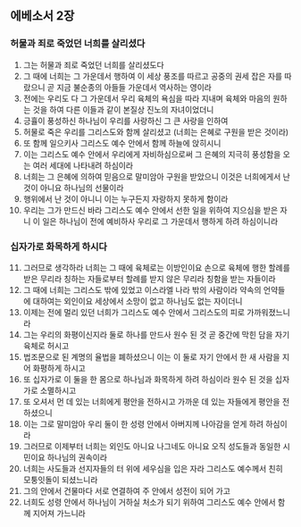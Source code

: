 ## 에베소서 2장

### 허물과 죄로 죽었던 너희를 살리셨다
1. 그는 허물과 죄로 죽었던 너희를 살리셨도다
2. 그 때에 너희는 그 가운데서 행하여 이 세상 풍조를 따르고 공중의 권세 잡은 자를 따랐으니 곧 지금 불순종의 아들들 가운데서 역사하는 영이라
3. 전에는 우리도 다 그 가운데서 우리 육체의 욕심을 따라 지내며 육체와 마음의 원하는 것을 하여 다른 이들과 같이 본질상 진노의 자녀이었더니
4. 긍휼이 풍성하신 하나님이 우리를 사랑하신 그 큰 사랑을 인하여
5. 허물로 죽은 우리를 그리스도와 함께 살리셨고 (너희는 은혜로 구원을 받은 것이라)
6. 또 함께 일으키사 그리스도 예수 안에서 함께 하늘에 앉히시니
7. 이는 그리스도 예수 안에서 우리에게 자비하심으로써 그 은혜의 지극히 풍성함을 오는 여러 세대에 나타내려 하심이라
8. 너희는 그 은혜에 의하여 믿음으로 말미암아 구원을 받았으니 이것은 너희에게서 난 것이 아니요 하나님의 선물이라
9. 행위에서 난 것이 아니니 이는 누구든지 자랑하지 못하게 함이라
10. 우리는 그가 만드신 바라 그리스도 예수 안에서 선한 일을 위하여 지으심을 받은 자니 이 일은 하나님이 전에 예비하사 우리로 그 가운데서 행하게 하려 하심이니라

### 십자가로 화목하게 하시다
11. 그러므로 생각하라 너희는 그 때에 육체로는 이방인이요 손으로 육체에 행한 할례를 받은 무리라 칭하는 자들로부터 할례를 받지 않은 무리라 칭함을 받는 자들이라
12. 그 때에 너희는 그리스도 밖에 있었고 이스라엘 나라 밖의 사람이라 약속의 언약들에 대하여는 외인이요 세상에서 소망이 없고 하나님도 없는 자이더니
13. 이제는 전에 멀리 있던 너희가 그리스도 예수 안에서 그리스도의 피로 가까워졌느니라
14. 그는 우리의 화평이신지라 둘로 하나를 만드사 원수 된 것 곧 중간에 막힌 담을 자기 육체로 허시고
15. 법조문으로 된 계명의 율법을 폐하셨으니 이는 이 둘로 자기 안에서 한 새 사람을 지어 화평하게 하시고
16. 또 십자가로 이 둘을 한 몸으로 하나님과 화목하게 하려 하심이라 원수 된 것을 십자가로 소멸하시고
17. 또 오셔서 먼 데 있는 너희에게 평안을 전하시고 가까운 데 있는 자들에게 평안을 전하셨으니
18. 이는 그로 말미암아 우리 둘이 한 성령 안에서 아버지께 나아감을 얻게 하려 하심이라
19. 그러므로 이제부터 너희는 외인도 아니요 나그네도 아니요 오직 성도들과 동일한 시민이요 하나님의 권속이라
20. 너희는 사도들과 선지자들의 터 위에 세우심을 입은 자라 그리스도 예수께서 친히 모퉁잇돌이 되셨느니라
21. 그의 안에서 건물마다 서로 연결하여 주 안에서 성전이 되어 가고
22. 너희도 성령 안에서 하나님이 거하실 처소가 되기 위하여 그리스도 예수 안에서 함께 지어져 가느니라